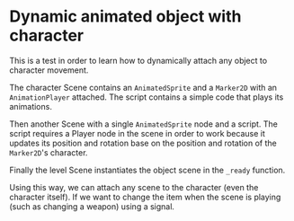 # Dynamic animated object with character

This is a test in order to learn how to dynamically attach any object to character movement.

The character Scene contains an `AnimatedSprite` and a `Marker2D` with an `AnimationPlayer` attached. The script contains a simple code that plays its animations.

Then another Scene with a single `AnimatedSprite` node and a script.
The script requires a Player node in the scene in order to work because it updates its position and rotation base on the position and rotation of the `Marker2D`'s character.

Finally the level Scene instantiates the object scene in the `_ready` function.

Using this way, we can attach any scene to the character (even the character itself).
If we want to change the item when the scene is playing (such as changing a weapon) using a signal.